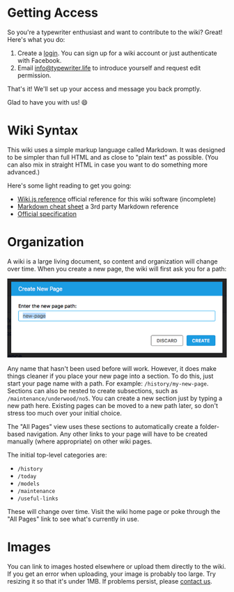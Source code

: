 <!-- TITLE: Contribute -->
<!-- SUBTITLE: How to contribute to the wiki -->

# Getting Access
So you're a typewriter enthusiast and want to contribute to the wiki? Great! Here's what you do:

1. Create a [login](/login). You can sign up for a wiki account or just authenticate with Facebook.
2. Email [info@typewriter.life](mailto:info@typewriter.life) to introduce yourself and request edit permission.

That's it! We'll set up your access and message you back promptly.

Glad to have you with us! :smile:

# Wiki Syntax
This wiki uses a simple markup language called Markdown. It was designed to be simpler than full HTML and as close to "plain text" as possible. (You can also mix in straight HTML in case you want to do something more advanced.)

Here's some light reading to get you going:

* [Wiki.js reference](https://docs.requarks.io/wiki/user-guide/markdown-syntax) official reference for this wiki software (incomplete)
* [Markdown cheat sheet](https://github.com/adam-p/markdown-here/wiki/Markdown-Cheatsheet) a 3rd party Markdown reference
* [Official specification](https://daringfireball.net/projects/markdown/basics)

# Organization
A wiki is a large living document, so content and organization will change over time. When you create a new page, the wiki will first ask you for a path:

![Wiki New Page](/uploads/wiki/wiki-new-page.png "Wiki New Page")

Any name that hasn't been used before will work. However, it does make things cleaner if you place your new page into a section. To do this, just start your page name with a path. For example: `/history/my-new-page`. Sections can also be nested to create subsections, such as `/maintenance/underwood/no5`. You can create a new section just by typing a new path here. Existing pages can be moved to a new path later, so don't stress too much over your initial choice.

The "All Pages" view uses these sections to automatically create a folder-based navigation. Any other links to your page will have to be created manually (where appropriate) on other wiki pages.

The initial top-level categories are:

* `/history`
* `/today`
* `/models`
* `/maintenance`
* `/useful-links`

These will change over time. Visit the wiki home page or poke through the "All Pages" link to see what's currently in use.

# Images
You can link to images hosted elsewhere or upload them directly to the wiki. If you get an error when uploading, your image is probably too large. Try resizing it so that it's under 1MB. If problems persist, please [contact us](mailto:info@typewriter.life).